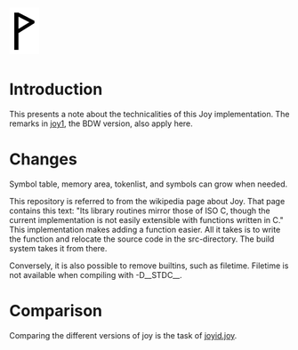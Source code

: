  ![](Wynn.PNG)
==============

Introduction
============

This presents a note about the technicalities of this Joy implementation.
The remarks in
[joy1](https://github.com/Wodan58/joy1/blob/master/doc/JOYimplJOY.md),
the BDW version, also apply here.

Changes
=======

Symbol table, memory area, tokenlist, and symbols can grow when needed.

This repository is referred to from the wikipedia page about Joy. That page
contains this text: "Its library routines mirror those of ISO C, though the
current implementation is not easily extensible with functions written in C."
This implementation makes adding a function easier. All it takes is to write
the function and relocate the source code in the src-directory. The build
system takes it from there.

Conversely, it is also possible to remove builtins, such as filetime.
Filetime is not available when compiling with -D\_\_STDC\_\_.

Comparison
==========

Comparing the different versions of joy is the task of
[joyid.joy](https://github.com/Wodan58/Joy/blob/master/doc/joyid.joy).
